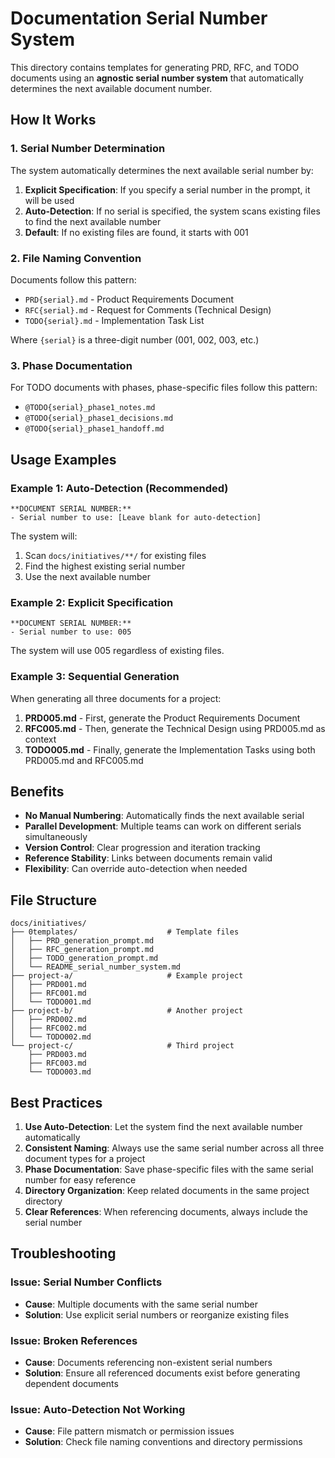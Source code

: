 # Documentation Serial Number System

This directory contains templates for generating PRD, RFC, and TODO documents using an **agnostic serial number system** that automatically determines the next available document number.

## How It Works

### 1. Serial Number Determination

The system automatically determines the next available serial number by:

1. **Explicit Specification**: If you specify a serial number in the prompt, it will be used
2. **Auto-Detection**: If no serial is specified, the system scans existing files to find the next available number
3. **Default**: If no existing files are found, it starts with 001

### 2. File Naming Convention

Documents follow this pattern:
- `PRD{serial}.md` - Product Requirements Document
- `RFC{serial}.md` - Request for Comments (Technical Design)
- `TODO{serial}.md` - Implementation Task List

Where `{serial}` is a three-digit number (001, 002, 003, etc.)

### 3. Phase Documentation

For TODO documents with phases, phase-specific files follow this pattern:
- `@TODO{serial}_phase1_notes.md`
- `@TODO{serial}_phase1_decisions.md`
- `@TODO{serial}_phase1_handoff.md`

## Usage Examples

### Example 1: Auto-Detection (Recommended)

```
**DOCUMENT SERIAL NUMBER:**
- Serial number to use: [Leave blank for auto-detection]
```

The system will:
1. Scan `docs/initiatives/**/` for existing files
2. Find the highest existing serial number
3. Use the next available number

### Example 2: Explicit Specification

```
**DOCUMENT SERIAL NUMBER:**
- Serial number to use: 005
```

The system will use 005 regardless of existing files.

### Example 3: Sequential Generation

When generating all three documents for a project:

1. **PRD005.md** - First, generate the Product Requirements Document
2. **RFC005.md** - Then, generate the Technical Design using PRD005.md as context
3. **TODO005.md** - Finally, generate the Implementation Tasks using both PRD005.md and RFC005.md

## Benefits

- **No Manual Numbering**: Automatically finds the next available serial
- **Parallel Development**: Multiple teams can work on different serials simultaneously
- **Version Control**: Clear progression and iteration tracking
- **Reference Stability**: Links between documents remain valid
- **Flexibility**: Can override auto-detection when needed

## File Structure

```
docs/initiatives/
├── 0templates/                    # Template files
│   ├── PRD_generation_prompt.md
│   ├── RFC_generation_prompt.md
│   ├── TODO_generation_prompt.md
│   └── README_serial_number_system.md
├── project-a/                     # Example project
│   ├── PRD001.md
│   ├── RFC001.md
│   └── TODO001.md
├── project-b/                     # Another project
│   ├── PRD002.md
│   ├── RFC002.md
│   └── TODO002.md
└── project-c/                     # Third project
    ├── PRD003.md
    ├── RFC003.md
    └── TODO003.md
```

## Best Practices

1. **Use Auto-Detection**: Let the system find the next available number automatically
2. **Consistent Naming**: Always use the same serial number across all three document types for a project
3. **Phase Documentation**: Save phase-specific files with the same serial number for easy reference
4. **Directory Organization**: Keep related documents in the same project directory
5. **Clear References**: When referencing documents, always include the serial number

## Troubleshooting

### Issue: Serial Number Conflicts
- **Cause**: Multiple documents with the same serial number
- **Solution**: Use explicit serial numbers or reorganize existing files

### Issue: Broken References
- **Cause**: Documents referencing non-existent serial numbers
- **Solution**: Ensure all referenced documents exist before generating dependent documents

### Issue: Auto-Detection Not Working
- **Cause**: File pattern mismatch or permission issues
- **Solution**: Check file naming conventions and directory permissions
